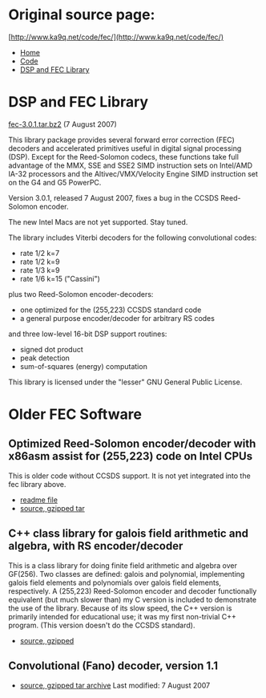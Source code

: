 # Original source page:

[http://www.ka9q.net/code/fec/](http://www.ka9q.net/code/fec/)
* [Home](http://www.ka9q.net)
* [Code](http://www.ka9q.net/code)
* [DSP and FEC Library](http://www.ka9q.net/code/fec/)



# DSP and FEC Library

[fec-3.0.1.tar.bz2](http://www.ka9q.net/code/fec/fec-3.0.1.tar.bz2) (7 August 2007)

This library package provides several forward error correction (FEC) decoders and accelerated primitives useful in digital signal processing (DSP). Except for the Reed-Solomon codecs, these functions take full advantage of the MMX, SSE and SSE2 SIMD instruction sets on Intel/AMD IA-32 processors and the Altivec/VMX/Velocity Engine SIMD instruction set on the G4 and G5 PowerPC.

Version 3.0.1, released 7 August 2007, fixes a bug in the CCSDS Reed-Solomon encoder.

The new Intel Macs are not yet supported. Stay tuned.

The library includes Viterbi decoders for the following convolutional codes:

* rate 1/2 k=7
* rate 1/2 k=9
* rate 1/3 k=9
* rate 1/6 k=15 ("Cassini")

plus two Reed-Solomon encoder-decoders:

* one optimized for the (255,223) CCSDS standard code
* a general purpose encoder/decoder for arbitrary RS codes


and three low-level 16-bit DSP support routines:

* signed dot product
* peak detection
* sum-of-squares (energy) computation


This library is licensed under the "lesser" GNU General Public License.

# Older FEC Software

## Optimized Reed-Solomon encoder/decoder with x86asm assist for (255,223) code on Intel CPUs

This is older code without CCSDS support. It is not yet integrated into the fec library above.
* [readme file](http://www.ka9q.net/code/fec/rs32readme.txt)
* [source, gzipped tar](http://www.ka9q.net/code/fec/rs32.tar.gz)

## C++ class library for galois field arithmetic and algebra, with RS encoder/decoder

This is a class library for doing finite field arithmetic and algebra over GF(256). Two classes are defined: galois and polynomial, implementing galois field elements and polynomials over galois field elements, respectively. A (255,223) Reed-Solomon encoder and decoder functionally equivalent (but much slower than) my C version is included to demonstrate the use of the library. Because of its slow speed, the C++ version is primarily intended for educational use; it was my first non-trivial C++ program. (This version doesn't do the CCSDS standard).
* [source, gzipped](http://www.ka9q.net/code/fec/galois.tar.gz)

## Convolutional (Fano) decoder, version 1.1

* [source, gzipped tar archive](http://www.ka9q.net/code/fec/fano1.1.tar.gz)
Last modified: 7 August 2007